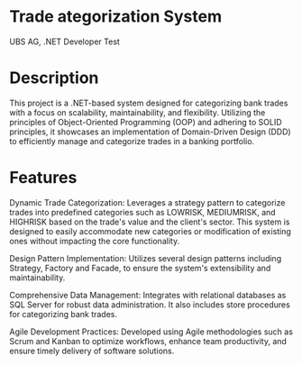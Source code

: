 # Trade ategorization System
UBS AG, .NET Developer Test

# Description
This project is a .NET-based system designed for categorizing bank trades with a focus on scalability, maintainability, and flexibility.
Utilizing the principles of Object-Oriented Programming (OOP) and adhering to SOLID principles, it showcases an implementation of Domain-Driven Design (DDD) to efficiently manage and categorize trades in a banking portfolio.

# Features
Dynamic Trade Categorization:
Leverages a strategy pattern to categorize trades into predefined categories such as LOWRISK, MEDIUMRISK, and HIGHRISK based on the trade's value and the client's sector.
This system is designed to easily accommodate new categories or modification of existing ones without impacting the core functionality.

Design Pattern Implementation:
Utilizes several design patterns including Strategy, Factory and Facade, to ensure the system's extensibility and maintainability.

Comprehensive Data Management: 
Integrates with relational databases as SQL Server for robust data administration. It also includes store procedures for categorizing bank trades.

Agile Development Practices:
Developed using Agile methodologies such as Scrum and Kanban to optimize workflows, enhance team productivity, and ensure timely delivery of software solutions.
